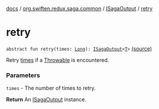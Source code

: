 [docs](../../index.md) / [org.swiften.redux.saga.common](../index.md) / [ISagaOutput](index.md) / [retry](./retry.md)

# retry

`abstract fun retry(times: `[`Long`](https://kotlinlang.org/api/latest/jvm/stdlib/kotlin/-long/index.html)`): `[`ISagaOutput`](index.md)`<`[`T`](index.md#T)`>` [(source)](https://github.com/protoman92/KotlinRedux/tree/master/common/common-saga/src/main/kotlin/org/swiften/redux/saga/common/CommonSaga.kt#L168)

Retry [times](retry.md#org.swiften.redux.saga.common.ISagaOutput$retry(kotlin.Long)/times) if a [Throwable](https://kotlinlang.org/api/latest/jvm/stdlib/kotlin/-throwable/index.html) is encountered.

### Parameters

`times` - The number of times to retry.

**Return**
An [ISagaOutput](index.md) instance.

